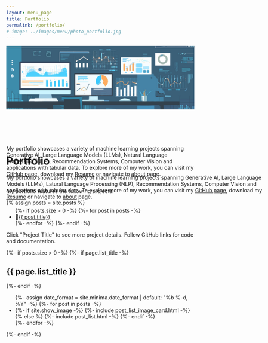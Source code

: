 ```yaml
---
layout: menu_page
title: Portfolio
permalink: /portfolio/
# image: ../images/menu/photo_portfolio.jpg
---
```


<meta charset="UTF-8">

<!-- <img src="../images/menu/RajeshProfilePic2.jpg" style="width:0%; height:0%; top:0; bottom:0"> -->

<div class="container">
  <div style="width:100%;height:0; padding-top:50%; overflow: hidden; position:relative;">
    <img src="../images/menu/photo_portfolio.jpg" style="width:100%; opacity:0.8; position:absolute; top:0; left:0">
  </div>  
  <div class="content" style="position:absolute;">
    <h1>Portfolio</h1>
    <p><span class="cover-desc">My portfolio showcases a variety of machine learning projects spanning Generative AI, Large Language Models (LLMs), Latural Language Processing (NLP), Recommendation Systems, Computer Vision and applications with tabular data. To explore more of my work, you can visit my <a href="https://github.com/vrajeshtrichy">GitHub page</a>, download my <a href="https://vrajeshtrichy.github.io/website/cv.pdf">Resume</a> or navigate to <a href="https://vrajeshtrichy.github.io/website/about/">about</a> page.</span></p>
  </div>
</div>

<p><span class="page-desc">My portfolio showcases a variety of machine learning projects spanning Generative AI, Large Language Models (LLMs), Natural Language Processing (NLP), Recommendation Systems, Computer Vision and applications with tabular data. To explore more of my work, you can visit my <a href="https://github.com/vrajeshtrichy">GitHub page</a>, download my <a href="https://vrajeshtrichy.github.io/website/cv.pdf">Resume</a> or navigate to <a href="https://vrajeshtrichy.github.io/website/about/">about</a> page.</span></p>


<!----------------------------------------------------------------------------->

<script src="{{ base.url | prepend: site.url }}/assets/js/read_more.js"></script>
<script src="{{ base.url | prepend: site.url }}/assets/js/accordion.js"></script>

<hr style="height:1px; visibility:hidden;" />

<div style="font-size: 100%;">

  <p>My portfolio features the following projects:</p>

  {% assign posts = site.posts %}

  <ul style="margin-top: -10px;">
  {%- if posts.size > 0 -%}
    {%- for post in posts -%}
    <li>🤖<a href="#{{ post.project_id}}">{{ post.title}} </a></li>
    {%- endfor -%}
  {%- endif -%}
  </ul>

  <p>Click "Project Title" to see more project details. Follow GitHub links for code and documentation.</p>

</div>

<!----------------------------------------------------------------------------->




{%- if posts.size > 0 -%}
  {%- if page.list_title -%}
    <h2 class="post-list-heading">{{ page.list_title }}</h2>
  {%- endif -%}
  <ul class="post-list">
    {%- assign date_format = site.minima.date_format | default: "%b %-d, %Y" -%}
    {%- for post in posts -%}
    <li>
      <a id='{{ post.project_id }}'></a>
      {%- if site.show_image -%}
          {%- include post_list_image_card.html -%}
      {% else %}
          {%- include post_list.html -%}
      {%- endif -%}
    </li>
    {%- endfor -%}
  </ul>
{%- endif -%}